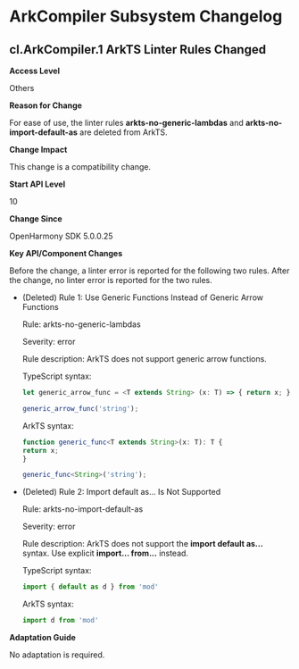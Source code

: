# ArkCompiler Subsystem Changelog

## cl.ArkCompiler.1 ArkTS Linter Rules Changed

**Access Level**

Others

**Reason for Change**

For ease of use, the linter rules **arkts-no-generic-lambdas** and **arkts-no-import-default-as** are deleted from ArkTS.

**Change Impact**

This change is a compatibility change.

**Start API Level**

10

**Change Since**

OpenHarmony SDK 5.0.0.25

**Key API/Component Changes**

Before the change, a linter error is reported for the following two rules. After the change, no linter error is reported for the two rules.

- (Deleted) Rule 1: Use Generic Functions Instead of Generic Arrow Functions

    Rule: arkts-no-generic-lambdas

    Severity: error

    Rule description: ArkTS does not support generic arrow functions.

    TypeScript syntax:

    ```typescript
    let generic_arrow_func = <T extends String> (x: T) => { return x; };

    generic_arrow_func('string');
    ```

    ArkTS syntax:

    ```typescript
    function generic_func<T extends String>(x: T): T {
    return x;
    }

    generic_func<String>('string');
    ```

- (Deleted) Rule 2: Import default as... Is Not Supported

    Rule: arkts-no-import-default-as

    Severity: error

    Rule description: ArkTS does not support the **import default as...** syntax. Use explicit **import... from...** instead.

    TypeScript syntax:

    ```typescript
    import { default as d } from 'mod'
    ```

    ArkTS syntax:

    ```typescript
    import d from 'mod'
    ```

**Adaptation Guide**

No adaptation is required.
